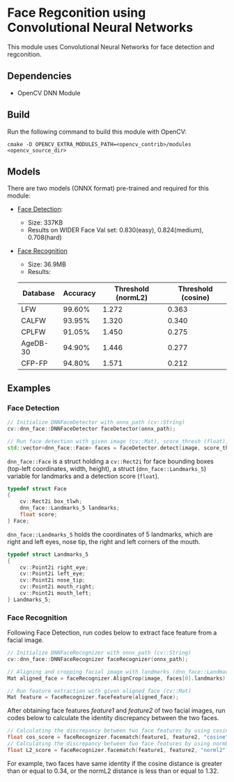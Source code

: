 # Face Regconition using Convolutional Neural Networks

This module uses Convolutional Neural Networks for face detection and regconition.

## Dependencies
- OpenCV DNN Module

## Build

Run the following command to build this module with OpenCV:
```shell
cmake -D OPENCV_EXTRA_MODULES_PATH=<opencv_contrib>/modules <opencv_source_dir>
```

## Models

There are two models (ONNX format) pre-trained and required for this module:
- [Face Detection](https://github.com/ShiqiYu/libfacedetection.train/tree/master/tasks/task1/onnx):
    - Size: 337KB
    - Results on WIDER Face Val set: 0.830(easy), 0.824(medium), 0.708(hard)
- [Face Recognition](https://drive.google.com/file/d/1ClK9WiB492c5OZFKveF3XiHCejoOxINW/view?usp=sharing)
    - Size: 36.9MB
    - Results:

    | Database | Accuracy | Threshold (normL2) | Threshold (cosine) |
    | -------- | -------- | ------------------ | ------------------ |
    | LFW      | 99.60%   | 1.272              | 0.363              |
    | CALFW    | 93.95%   | 1.320              | 0.340              |
    | CPLFW    | 91.05%   | 1.450              | 0.275              |
    | AgeDB-30 | 94.90%   | 1.446              | 0.277              |
    | CFP-FP   | 94.80%   | 1.571              | 0.212              |

## Examples

### Face Detection
```cpp
// Initialize DNNFaceDetector with onnx_path (cv::String)
cv::dnn_face::DNNFaceDetector faceDetector(onnx_path);

// Run face detection with given image (cv::Mat), score_thresh (float), nms_thresh (float) and top_k (int)
std::vector<dnn_face::Face> faces = faceDetector.detect(image, score_thresh, nms_thresh, top_k);
```

`dnn_face::Face` is a struct holding a `cv::Rect2i` for face bounding boxes (top-left coordinates, width, height), a struct (`dnn_face::Landmarks_5`) variable for landmarks and a detection score (`float`).
```cpp
typedef struct Face
{
    cv::Rect2i box_tlwh;
    dnn_face::Landmarks_5 landmarks;
    float score;
} Face;
```

`dnn_face::Landmarks_5` holds the coordinates of 5 landmarks, which are right and left eyes, nose tip, the right and left corners of the mouth.
```cpp
typedef struct Landmarks_5
{
    cv::Point2i right_eye;
    cv::Point2i left_eye;
    cv::Point2i nose_tip;
    cv::Point2i mouth_right;
    cv::Point2i mouth_left;
} Landmarks_5;
```

### Face Recognition

Following Face Detection, run codes below to extract face feature from a facial image.

```cpp
// Initialize DNNFaceRecognizer with onnx_path (cv::String)
cv::dnn_face::DNNFaceRecognizer faceRecognizer(onnx_path);

// Aligning and cropping facial image with landmarks (dnn_face::Landmarks_5) detected by dnn_face::DNNFaceDetector
Mat aligned_face = faceRecognizer.AlignCrop(image, faces[0].landmarks);

// Run feature extraction with given aligned_face (cv::Mat)
Mat feature = faceRecognizer.facefeature(aligned_face);
```

After obtaining face features *feature1* and *feature2* of two facial images, run codes below to calculate the identity discrepancy between the two faces.

```cpp
// Calculating the discrepancy between two face features by using cosine distance.
float cos_score = faceRecognizer.facematch(feature1, feature2, "cosine");
// Calculating the discrepancy between two face features by using normL2 distance.
float L2_score = faceRecognizer.facematch(feature1, feature2, "norml2");
```

For example, two faces have same identity if the cosine distance is greater than or equal to 0.34, or the normL2 distance is less than or equal to 1.32.
